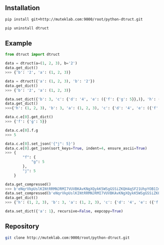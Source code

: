 
## Installation

```bash
pip install git+http://muteklab.com:9000/root/python-dtruct.git
```

```bash
pip uninstall dtruct
```

## Example

```python
from dtruct import dtruct
```

```python
data = dtruct(a=(1, 2, 3), b='2')
data.get_dict()
>>> {'b': '2', 'a': (1, 2, 3)}
```

```python
data = dtruct({'a': (1, 2, 3), 'b': '2'})
data.get_dict()
>>> {'b': '2', 'a': (1, 2, 3)}
```

```python
data.set_dict({'b': 3, 'c': {'d': '4', 'e': ({'f': {'g': 5}},)}, 'h': (1, 2, 3)})
data.get_dict()
>>>{'h': (1, 2, 3), 'b': 3, 'a': (1, 2, 3), 'c': {'d': '4', 'e': ({'f': {'g': 5}},)}}
```

```python
data.c.e[0].get_dict()
>>> {'f': {'g': 5}}
```

```python
data.c.e[0].f.g
>>> 5
```

```python
data.c.e[0].set_json('{"j": 5}')
data.c.e[0].get_json(sort_keys=True, indent=4, ensure_ascii=True)
>>> {
        "f": {
            "g": 5
        },
        "j": 5
    }
```

```python
data.get_compressed()
>>> b'eNqrVkpUslKINtRRMNJRMI7VUVBKAvKNgXQykK5WSgGSSiZKQH4qSF21UhpYOB1ImtbWxtYCJTKQDagFANurEok='
data.set_compressed(b'eNqrVkpUslKINtRRMNJRMI7VUVBKAvKNgXQykK5WSgGSSiZKQH4qSF21UhpYOB1ImtbWxtYCJTKQDagFANurEok=')
data.get_dict()
>>> {'h': (1, 2, 3), 'b': 3, 'a': (1, 2, 3), 'c': {'d': '4', 'e': ({'f': {'g': 5}},)}}
```

```python
data.set_dict({'a': 1}, recursive=False, eepcopy=True)
```

## Repository

```bash
git clone http://muteklab.com:9000/root/python-dtruct.git
```
